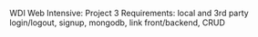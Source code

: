 WDI Web Intensive: Project 3
Requirements: local and 3rd party login/logout, signup, mongodb, link front/backend, CRUD 

